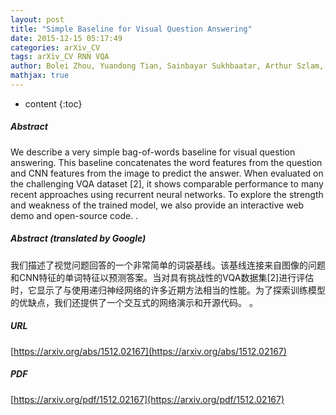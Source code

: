 ```yaml
---
layout: post
title: "Simple Baseline for Visual Question Answering"
date: 2015-12-15 05:17:49
categories: arXiv_CV
tags: arXiv_CV RNN VQA
author: Bolei Zhou, Yuandong Tian, Sainbayar Sukhbaatar, Arthur Szlam, Rob Fergus
mathjax: true
---
```


* content
{:toc}

##### Abstract
We describe a very simple bag-of-words baseline for visual question answering. This baseline concatenates the word features from the question and CNN features from the image to predict the answer. When evaluated on the challenging VQA dataset [2], it shows comparable performance to many recent approaches using recurrent neural networks. To explore the strength and weakness of the trained model, we also provide an interactive web demo and open-source code. .

##### Abstract (translated by Google)
我们描述了视觉问题回答的一个非常简单的词袋基线。该基线连接来自图像的问题和CNN特征的单词特征以预测答案。当对具有挑战性的VQA数据集[2]进行评估时，它显示了与使用递归神经网络的许多近期方法相当的性能。为了探索训练模型的优缺点，我们还提供了一个交互式的网络演示和开源代码。 。

##### URL
[https://arxiv.org/abs/1512.02167](https://arxiv.org/abs/1512.02167)

##### PDF
[https://arxiv.org/pdf/1512.02167](https://arxiv.org/pdf/1512.02167)


